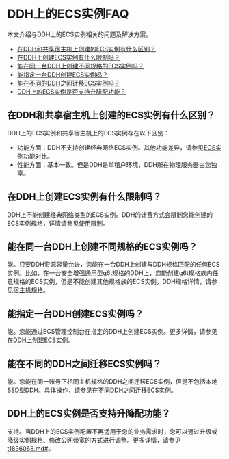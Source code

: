 # DDH上的ECS实例FAQ

本文介绍与DDH上的ECS实例相关的问题及解决方案。

-   [在DDH和共享宿主机上创建的ECS实例有什么区别？](#comparison)
-   [在DDH上创建ECS实例有什么限制吗？](#limits)
-   [能在同一台DDH上创建不同规格的ECS实例吗？](#ecsInstance)
-   [能指定一台DDH创建ECS实例吗？](#createEcsInstance)
-   [能在不同的DDH之间迁移ECS实例吗？](#ecsMigrationDdh)
-   [DDH上的ECS实例是否支持升降配功能？](#section_890_61o_yan)

## 在DDH和共享宿主机上创建的ECS实例有什么区别？

DDH上的ECS实例和共享宿主机上的ECS实例存在以下区别：

-   功能方面：DDH不支持创建经典网络ECS实例。其他功能差异，请参见[ECS实例功能对比](/cn.zh-CN/产品简介/功能特性/ECS实例功能对比.md)。
-   性能方面：基本一致。但是DDH是单租户环境，DDH所在物理服务器由您独享。

## 在DDH上创建ECS实例有什么限制吗？

DDH上不能创建经典网络类型的ECS实例。DDH的计费方式会限制您能创建的ECS实例规格，详情请参见[使用限制](/cn.zh-CN/产品简介/使用限制.md)。

## 能在同一台DDH上创建不同规格的ECS实例吗？

能。只要DDH资源容量允许，您能在一台DDH上创建与DDH规格匹配的任何ECS实例。比如，在一台安全增强通用型g6t规格的DDH上，您能创建g6t规格族内任意规格的ECS实例，但是不能创建其他规格族的ECS实例。DDH规格详情，请参见[宿主机规格](/cn.zh-CN/产品简介/宿主机规格.md)。

## 能指定一台DDH创建ECS实例吗？

能。您能通过ECS管理控制台在指定的DDH上创建ECS实例。更多详情，请参见[在DDH上创建ECS实例](/cn.zh-CN/快速入门/在DDH上创建ECS实例.md)。

## 能在不同的DDH之间迁移ECS实例吗？

能。您能在同一账号下相同主机规格的DDH之间迁移ECS实例，但是不包括本地SSD型DDH。具体操作，请参见[在不同DDH之间迁移ECS实例](/cn.zh-CN/用户指南/迁移ECS实例/在不同DDH之间迁移ECS实例.md)。

## DDH上的ECS实例是否支持升降配功能？

支持。当DDH上的ECS实例配置不再适用于您的业务需求时，您可以通过升级或降级实例规格、修改公网带宽的方式进行调整。更多详情，请参见[t1836068.md\#](/cn.zh-CN/用户指南/DDH运维/升降配包年包月ECS实例.md)。

